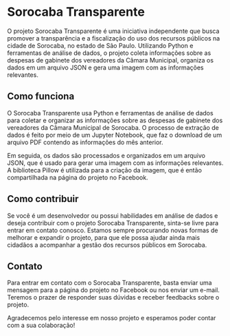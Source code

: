 # Sorocaba Transparente

O projeto Sorocaba Transparente é uma iniciativa independente que busca promover a transparência e a fiscalização do uso dos recursos públicos na cidade de Sorocaba, no estado de São Paulo. Utilizando Python e ferramentas de análise de dados, o projeto coleta informações sobre as despesas de gabinete dos vereadores da Câmara Municipal, organiza os dados em um arquivo JSON e gera uma imagem com as informações relevantes.

## Como funciona

O Sorocaba Transparente usa Python e ferramentas de análise de dados para coletar e organizar as informações sobre as despesas de gabinete dos vereadores da Câmara Municipal de Sorocaba. O processo de extração de dados é feito por meio de um Jupyter Notebook, que faz o download de um arquivo PDF contendo as informações do mês anterior.

Em seguida, os dados são processados e organizados em um arquivo JSON, que é usado para gerar uma imagem com as informações relevantes. A biblioteca Pillow é utilizada para a criação da imagem, que é então compartilhada na página do projeto no Facebook.

## Como contribuir

Se você é um desenvolvedor ou possui habilidades em análise de dados e deseja contribuir com o projeto Sorocaba Transparente, sinta-se livre para entrar em contato conosco. Estamos sempre procurando novas formas de melhorar e expandir o projeto, para que ele possa ajudar ainda mais cidadãos a acompanhar a gestão dos recursos públicos em Sorocaba.

## Contato

Para entrar em contato com o Sorocaba Transparente, basta enviar uma mensagem para a página do projeto no Facebook ou nos enviar um e-mail. Teremos o prazer de responder suas dúvidas e receber feedbacks sobre o projeto.

Agradecemos pelo interesse em nosso projeto e esperamos poder contar com a sua colaboração!

